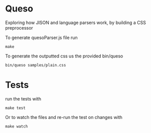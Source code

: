 Queso
=====

Exploring how JISON and language parsers work, by building a CSS preprocessor

To generate quesoParser.js file run
```
make
```

To generate the outputted css us the provided bin/queso
```
bin/queso samples/plain.css
```






Tests
=====

run the tests with

```
make test
```
Or to watch the files and re-run the test on changes with

```
make watch
```
